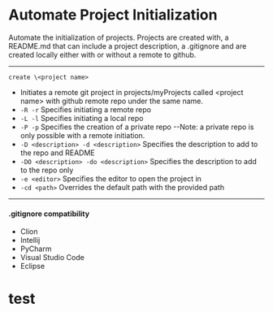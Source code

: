 # Automate Project Initialization

Automate the initialization of projects. Projects are created with, a README.md
that can include a project description, a .gitignore and are created
locally either with or without a remote to github.

---

```create \<project name>```
* Initiates a remote git project in projects/myProjects called \<project name>
with github remote repo under the same name.
* ```-R -r``` Specifies initiating a remote repo
* ```-L -l``` Specifies initiating a local repo
* ```-P -p``` Specifies the creation of a private repo --Note: a private repo
is only possible with a remote initiation.
* ```-D <description> -d <description>``` Specifies the description to add to
the repo and README
* ```-DO <description> -do <description>``` Specifies the description to add 
to the repo only
* ```-e <editor>``` Specifies the editor to open the project in
* ```-cd <path>``` Overrides the default path with the provided path

---
#### .gitignore compatibility
* Clion
* Intellij
* PyCharm
* Visual Studio Code
* Eclipse
# test
